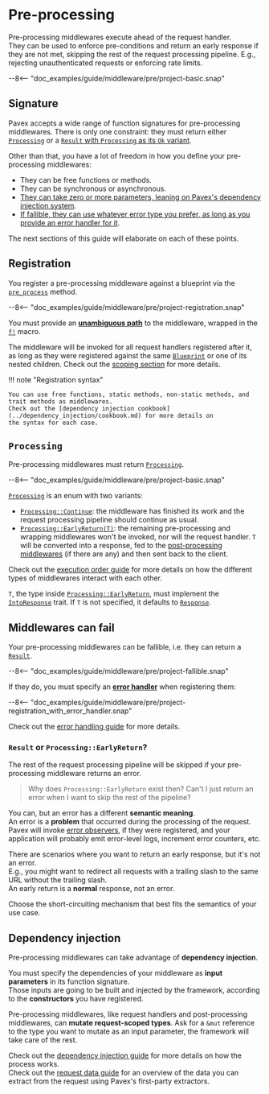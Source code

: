 # Pre-processing

Pre-processing middlewares execute ahead of the request handler.\
They can be used to enforce pre-conditions and return an early response if they are not met,
skipping the rest of the request processing pipeline.
E.g., rejecting unauthenticated requests or enforcing rate limits.

--8<-- "doc_examples/guide/middleware/pre/project-basic.snap"

## Signature

Pavex accepts a wide range of function signatures for pre-processing middlewares. There is only one constraint:
they must return either [`Processing`](#processing) or a [`Result` with `Processing` as its `Ok` variant](#middlewares-can-fail).

Other than that, you have a lot of freedom in how you define your pre-processing middlewares:

- They can be free functions or methods.
- They can be synchronous or asynchronous.
- [They can take zero or more parameters, leaning on Pavex's dependency injection system](#dependency-injection).
- [If fallible, they can use whatever error type you prefer, as long as you provide an error handler for it](#middlewares-can-fail).

The next sections of this guide will elaborate on each of these points.

## Registration

You register a pre-processing middleware against a blueprint via the [`pre_process`](crate::blueprint::Blueprint::pre_process) method.

--8<-- "doc_examples/guide/middleware/pre/project-registration.snap"

You must provide an **[unambiguous path]** to the middleware, wrapped in the [`f!`][f] macro.

The middleware will be invoked for all request handlers registered after it, as long as they were registered against the same [`Blueprint`][Blueprint]
or one of its nested children.
Check out the [scoping section](scoping.md) for more details.

!!! note "Registration syntax"

    You can use free functions, static methods, non-static methods, and trait methods as middlewares.
    Check out the [dependency injection cookbook](../dependency_injection/cookbook.md) for more details on
    the syntax for each case.

## `Processing`

Pre-processing middlewares must return [`Processing`][Processing].

--8<-- "doc_examples/guide/middleware/pre/project-basic.snap"

[`Processing`][Processing] is an enum with two variants:

- [`Processing::Continue`][Processing::Continue]: the middleware has finished its work and the request processing pipeline should continue as usual.
- [`Processing::EarlyReturn(T)`][Processing::EarlyReturn]: the remaining pre-processing and wrapping middlewares won't be invoked, nor will the request handler.
  `T` will be converted into a response, fed to the [post-processing middlewares][post-processing] (if there are any) and then sent back to the client.

Check out the [execution order guide](execution_order.md#pre-and-post-early-return) for more details on how the different types of middlewares interact
with each other.

`T`, the type inside [`Processing::EarlyReturn`][Processing::EarlyReturn], must implement the
[`IntoResponse`][IntoResponse] trait.
If `T` is not specified, it defaults to [`Response`][Response].

## Middlewares can fail

Your pre-processing middlewares can be fallible, i.e. they can return a [`Result`][Result].

--8<-- "doc_examples/guide/middleware/pre/project-fallible.snap"

If they do, you must specify an [**error handler**](../errors/error_handlers.md) when registering them:

--8<-- "doc_examples/guide/middleware/pre/project-registration_with_error_handler.snap"

Check out the [error handling guide](../errors/error_handlers.md) for more details.

### `Result` or `Processing::EarlyReturn`?

The rest of the request processing pipeline will be skipped if your pre-processing middleware returns an error.

> Why does `Processing::EarlyReturn` exist then? Can't I just return an error when I want to skip the rest of the pipeline?

You can, but an error has a different **semantic meaning**.\
An error is a **problem** that occurred during the processing of the request.
Pavex will invoke [error observers](../errors/error_observers.md), if they were registered, and your application will
probably emit error-level logs, increment error counters, etc.

There are scenarios where you want to return an early response, but it's not an error.\
E.g., you might want to redirect all requests with a trailing slash to the same URL without the trailing slash.\
An early return is a **normal** response, not an error.

Choose the short-circuiting mechanism that best fits the semantics of your use case.

## Dependency injection

Pre-processing middlewares can take advantage of **dependency injection**.

You must specify the dependencies of your middleware as **input parameters** in its function signature.\
Those inputs are going to be built and injected by the framework,
according to the **constructors** you have registered.

Pre-processing middlewares, like request handlers and post-processing middlewares,
can **mutate request-scoped types**.
Ask for a `&mut` reference to the type you want to mutate as an input parameter, the framework will take care of the rest.

Check out the [dependency injection guide](../dependency_injection/index.md) for more details
on how the process works.\
Check out the [request data guide](../request_data/index.md) for an overview of the data you can extract from the request
using Pavex's first-party extractors.

[f]: ../../api_reference/pavex/macro.f.html
[IntoResponse]: ../../api_reference/pavex/response/trait.IntoResponse.html
[Response]: ../../api_reference/pavex/response/struct.Response.html
[Blueprint]: ../../api_reference/pavex/blueprint/struct.Blueprint.html
[Next]: ../../api_reference/pavex/middleware/struct.Next.html
[instrument]: https://docs.rs/tracing/0.1.40/tracing/trait.Instrument.html#method.instrument
[timeout]: https://docs.rs/tokio/1.35.1/tokio/time/fn.timeout.html
[Future]: https://doc.rust-lang.org/std/future/trait.Future.html
[IntoFuture]: https://doc.rust-lang.org/std/future/trait.IntoFuture.html
[Result]: https://doc.rust-lang.org/std/result/index.html
[unambiguous path]: ../dependency_injection/cookbook.md#unambiguous-paths
[Processing]: ../../api_reference/pavex/middleware/enum.Processing.html
[Processing::Continue]: ../../api_reference/pavex/middleware/enum.Processing.html#variant.Continue
[Processing::EarlyReturn]: ../../api_reference/pavex/middleware/enum.Processing.html#variant.EarlyReturn
[post-processing]: post_processing.md

